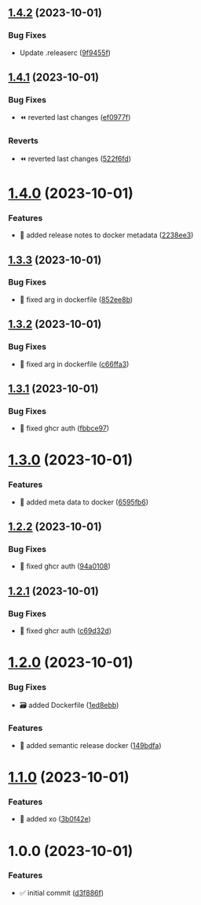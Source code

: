 ## [1.4.2](https://github.com/tomerh2001/semantic-release-repo-template/compare/v1.4.1...v1.4.2) (2023-10-01)


### Bug Fixes

* Update .releaserc ([9f9455f](https://github.com/tomerh2001/semantic-release-repo-template/commit/9f9455fedc5c8fb21e962fc99eb9edbc928107b9))

## [1.4.1](https://github.com/tomerh2001/semantic-release-repo-template/compare/v1.4.0...v1.4.1) (2023-10-01)


### Bug Fixes

* :rewind: reverted last changes ([ef0977f](https://github.com/tomerh2001/semantic-release-repo-template/commit/ef0977f57f175179325bf8a98204a3975c887eea))


### Reverts

* :rewind: reverted last changes ([522f6fd](https://github.com/tomerh2001/semantic-release-repo-template/commit/522f6fd2a0ae8934ce5b9f2d86bb6d76e24da970))

# [1.4.0](https://github.com/tomerh2001/semantic-release-repo-template/compare/v1.3.3...v1.4.0) (2023-10-01)


### Features

* :bookmark: added release notes to docker metadata ([2238ee3](https://github.com/tomerh2001/semantic-release-repo-template/commit/2238ee32bd09a3976a4161a751c04d5dd6f9bef2))

## [1.3.3](https://github.com/tomerh2001/semantic-release-repo-template/compare/v1.3.2...v1.3.3) (2023-10-01)


### Bug Fixes

* :bug: fixed arg in dockerfile ([852ee8b](https://github.com/tomerh2001/semantic-release-repo-template/commit/852ee8b4288c7c72cad253931da66d6ed2a13b33))

## [1.3.2](https://github.com/tomerh2001/semantic-release-repo-template/compare/v1.3.1...v1.3.2) (2023-10-01)


### Bug Fixes

* :bug: fixed arg in dockerfile ([c66ffa3](https://github.com/tomerh2001/semantic-release-repo-template/commit/c66ffa374aae9def98c862efe45ec5d71991d1be))

## [1.3.1](https://github.com/tomerh2001/semantic-release-repo-template/compare/v1.3.0...v1.3.1) (2023-10-01)


### Bug Fixes

* :rocket: fixed ghcr auth ([fbbce97](https://github.com/tomerh2001/semantic-release-repo-template/commit/fbbce977c56b6fcd8cf4fa9605d19d5970185be3))

# [1.3.0](https://github.com/tomerh2001/semantic-release-repo-template/compare/v1.2.2...v1.3.0) (2023-10-01)


### Features

* :monocle_face: added meta data to docker ([6595fb6](https://github.com/tomerh2001/semantic-release-repo-template/commit/6595fb601caf87a90e99b505ebbb0a3805938a68))

## [1.2.2](https://github.com/tomerh2001/semantic-release-repo-template/compare/v1.2.1...v1.2.2) (2023-10-01)


### Bug Fixes

* :rocket: fixed ghcr auth ([94a0108](https://github.com/tomerh2001/semantic-release-repo-template/commit/94a01083176c29e211302af0e95fda29d52b6ffb))

## [1.2.1](https://github.com/tomerh2001/semantic-release-repo-template/compare/v1.2.0...v1.2.1) (2023-10-01)


### Bug Fixes

* :rocket: fixed ghcr auth ([c69d32d](https://github.com/tomerh2001/semantic-release-repo-template/commit/c69d32d606be944b32711c83c6b4e8c6ddb4a09e))

# [1.2.0](https://github.com/tomerh2001/semantic-release-repo-template/compare/v1.1.0...v1.2.0) (2023-10-01)


### Bug Fixes

* :card_file_box: added Dockerfile ([1ed8ebb](https://github.com/tomerh2001/semantic-release-repo-template/commit/1ed8ebb4154566f99b6d200e087bb3ff7ee8cbda))


### Features

* :rocket: added semantic release docker ([149bdfa](https://github.com/tomerh2001/semantic-release-repo-template/commit/149bdfa43eff96cda41615d2f5778d1aa56de4cc))

# [1.1.0](https://github.com/tomerh2001/semantic-release-repo-template/compare/v1.0.0...v1.1.0) (2023-10-01)


### Features

* :test_tube: added xo ([3b0f42e](https://github.com/tomerh2001/semantic-release-repo-template/commit/3b0f42ea7ea8fb9465cc03bde0a3c4d961b34243))

# 1.0.0 (2023-10-01)


### Features

* :white_check_mark: initial commit ([d3f886f](https://github.com/tomerh2001/semantic-release-repo-template/commit/d3f886fe28ad2be535cf350a934287cede35e71d))
